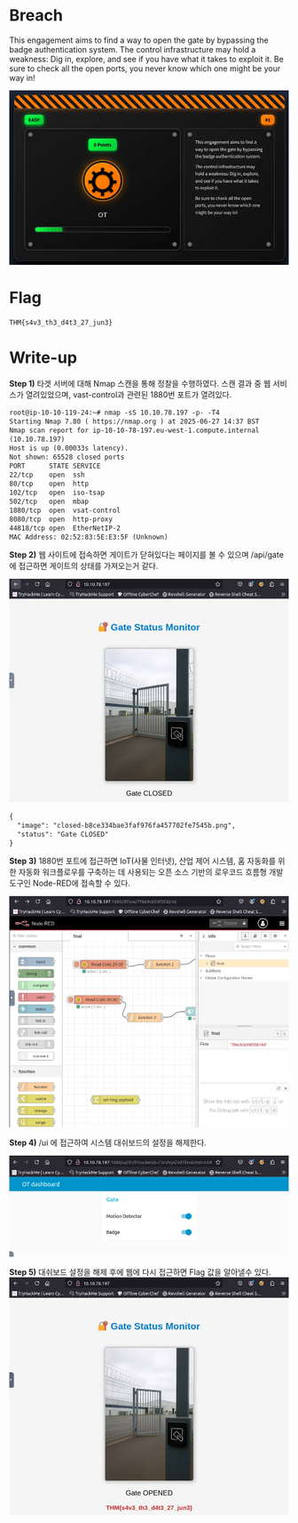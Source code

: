 # Breach
This engagement aims to find a way to open the gate by bypassing the badge authentication system.
The control infrastructure may hold a weakness: Dig in, explore, and see if you have what it takes to exploit it.
Be sure to check all the open ports, you never know which one might be your way in!

![breach start](https://github.com/hw-hwh/2025-TryHackMe-CTF/blob/main/breach/images/image.webp)

# Flag
```
THM{s4v3_th3_d4t3_27_jun3}
```


  
# Write-up
**Step 1)** 타겟 서버에 대해 Nmap 스캔을 통해 정찰을 수행하였다. 스캔 결과 중 웹 서비스가 열려있었으며, vast-control과 관련된 1880번 포트가 열려있다.
```
root@ip-10-10-119-24:~# nmap -sS 10.10.78.197 -p- -T4
Starting Nmap 7.80 ( https://nmap.org ) at 2025-06-27 14:37 BST
Nmap scan report for ip-10-10-78-197.eu-west-1.compute.internal (10.10.78.197)
Host is up (0.00033s latency).
Not shown: 65528 closed ports
PORT      STATE SERVICE
22/tcp    open  ssh
80/tcp    open  http
102/tcp   open  iso-tsap
502/tcp   open  mbap
1880/tcp  open  vsat-control
8080/tcp  open  http-proxy
44818/tcp open  EtherNetIP-2
MAC Address: 02:52:83:5E:E3:5F (Unknown)
```  

  
  
**Step 2)** 웹 사이트에 접속하면 게이트가 닫혀있다는 페이지를 볼 수 있으며 /api/gate 에 접근하면 게이트의 상태를 가져오는거 같다.

![gate closed](https://github.com/hw-hwh/2025-TryHackMe-CTF/blob/main/breach/images/gateclose.webp)
```
{
  "image": "closed-b8ce334bae3faf976fa457702fe7545b.png",
  "status": "Gate CLOSED"
}
```


  
  

**Step 3)** 1880번 포트에 접근하면 IoT(사물 인터넷), 산업 제어 시스템, 홈 자동화를 위한 자동화 워크플로우를 구축하는 데 사용되는 오픈 소스 기반의 로우코드 흐름형 개발 도구인 Node-RED에 접속할 수 있다.

![1880port](https://github.com/hw-hwh/2025-TryHackMe-CTF/blob/main/breach/images/1880port.webp)


  
  

**Step 4)** /ui 에 접근하여 시스템 대쉬보드의 설정을 해제한다.

![ui](https://github.com/hw-hwh/2025-TryHackMe-CTF/blob/main/breach/images/ui.webp)  




**Step 5)** 대쉬보드 설정을 해제 후에 웹에 다시 접근하면 Flag 값을 알아낼수 있다.
![flag](https://github.com/hw-hwh/2025-TryHackMe-CTF/blob/main/breach/images/gateopen.webp)


